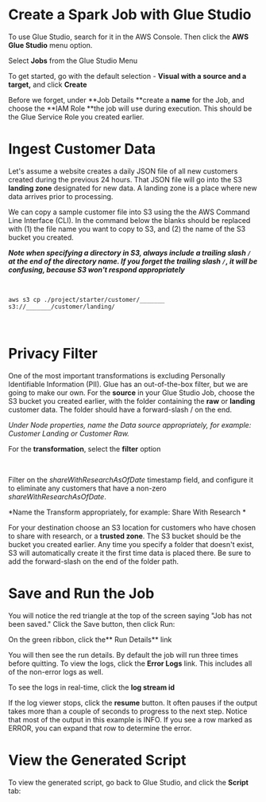 # Create a Spark Job with Glue Studio

To use Glue Studio, search for it in the AWS Console. Then click the **AWS Glue Studio** menu option.

Select **Jobs** from the Glue Studio Menu

To get started, go with the default selection - **Visual with a source and a target,** and click **Create**

Before we forget, under **Job Details **create a **name** for the Job, and choose the **IAM Role **the job will use during execution. This should be the Glue Service Role you created earlier.

# Ingest Customer Data

Let's assume a website creates a daily JSON file  of all new customers created during the previous 24 hours. That JSON file will go into the S3 **landing zone** designated for new data. A landing zone is a place where new data arrives prior to processing.

We can copy a sample customer file into S3 using the the AWS Command Line Interface (CLI). In the command below the blanks should be replaced with (1) the file name you want to copy to S3, and (2) the name of the S3 bucket you created.

***Note when specifying a directory in S3, always include a trailing slash `/` at the end of the directory name. If you forget the trailing slash `/`, it will be confusing, because S3 won't respond appropriately***

<br data-md>

`aws s3 cp ./project/starter/customer/_______ s3://_______/customer/landing/`

<br data-md>

# Privacy Filter

One of the most important transformations is excluding Personally Identifiable Information (PII). Glue has an out-of-the-box filter, but we are going to make our own. For the **source** in your Glue Studio Job, choose the S3 bucket you created earlier, with the folder containing the **raw** or **landing** customer data. The folder should have a forward-slash / on the end. 

*Under Node properties, name the Data source appropriately, for example: Customer Landing or Customer Raw.*

For the **transformation**, select the **filter** option

<br data-md>

Filter on the  *shareWithResearchAsOfDate* timestamp field, and configure it to eliminate any customers that have a non-zero *shareWithResearchAsOfDate*.

*Name the Transform appropriately, for example: Share With Research *

For your destination choose an S3 location for customers who have chosen to share with research, or a **trusted zone**. The S3 bucket should be the bucket you created earlier. Any time you specify a folder that doesn't exist, S3 will automatically create it the first time data is placed there. Be sure to add the forward-slash on the end of the folder path.

# Save and Run the Job

You will notice the red triangle at the top of the screen saying "Job has not been saved." Click the Save button, then click Run:

On the green ribbon, click the** Run Details** link

You will then see the run details. By default the job will run three times before quitting. To view the logs, click the **Error Logs** link. This includes all of the non-error logs as well.

To see the logs in real-time, click the **log stream id**

If the log viewer stops, click the **resume** button. It often pauses if the output  takes more than a couple of seconds to progress to the next step. Notice that most of the output in this example is INFO. If you see a row marked as ERROR, you can expand that row to determine the error.

# View the Generated Script

To view the generated script, go back to Glue Studio, and click the **Script** tab: